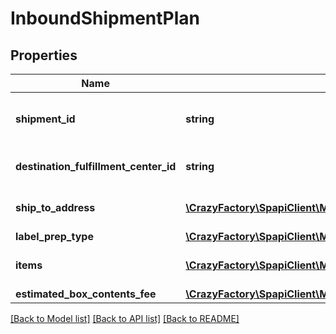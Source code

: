 # InboundShipmentPlan

## Properties
Name | Type | Description | Notes
------------ | ------------- | ------------- | -------------
**shipment_id** | **string** | A shipment identifier originally returned by the createInboundShipmentPlan operation. | 
**destination_fulfillment_center_id** | **string** | An Amazon fulfillment center identifier created by Amazon. | 
**ship_to_address** | [**\CrazyFactory\SpapiClient\Model\Address**](Address.md) | The address of the Amazon fulfillment center to which to ship the items. | 
**label_prep_type** | [**\CrazyFactory\SpapiClient\Model\LabelPrepType**](LabelPrepType.md) |  | 
**items** | [**\CrazyFactory\SpapiClient\Model\InboundShipmentPlanItemList**](InboundShipmentPlanItemList.md) | SKU and quantity information for the items in the shipment. | 
**estimated_box_contents_fee** | [**\CrazyFactory\SpapiClient\Model\BoxContentsFeeDetails**](BoxContentsFeeDetails.md) |  | [optional] 

[[Back to Model list]](../README.md#documentation-for-models) [[Back to API list]](../README.md#documentation-for-api-endpoints) [[Back to README]](../README.md)


